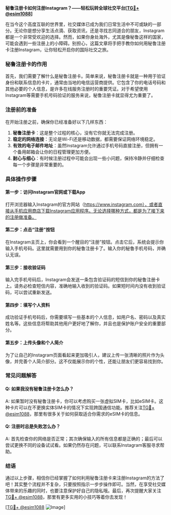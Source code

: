 **秘鲁注册卡如何注册Instagram？——轻松玩转全球社交平台[[TG💪+ @esim1088](https://t.me/s/esim1088)]**

在当今这个高度互联的世界里，社交媒体已成为我们日常生活中不可或缺的一部分。无论你是想分享生活点滴、获取资讯，还是寻找志同道合的朋友，Instagram都是一个非常受欢迎的选择。然而，如果你身处海外，尤其是像秘鲁这样的国家，可能会遇到一些注册上的小障碍。别担心，这篇文章将手把手教你如何用秘鲁注册卡注册Instagram，让你轻松开启你的国际社交之旅。

### 秘鲁注册卡的作用

首先，我们需要了解什么是秘鲁注册卡。简单来说，秘鲁注册卡就是一种用于验证身份和联系信息的卡片，通常由当地的电信运营商提供。它包含了你的电话号码和其他必要的个人信息，是许多在线服务注册时的重要凭证。对于希望使用Instagram等需要手机号码验证的服务来说，秘鲁注册卡就显得尤为重要了。

### 注册前的准备

在开始注册之前，确保你已经准备好以下几样东西：

1. **秘鲁注册卡**：这是整个过程的核心，没有它你就无法完成注册。
2. **稳定的网络连接**：无论是Wi-Fi还是移动数据，都需要保证网络环境稳定。
3. **有效的电子邮件地址**：虽然Instagram允许通过手机号码直接注册，但拥有一个备用邮箱会让你的日程管理更加方便。
4. **耐心与细心**：有时候注册过程中可能会出现一些小问题，保持冷静并仔细检查每一个步骤是非常重要的。

### 具体操作步骤

#### 第一步：访问Instagram官网或下载App

打开浏览器输入Instagram的官方网站（https://www.instagram.com），或者直接从手机应用商店下载Instagram应用程序。无论选择哪种方式，都是为了接下来的注册做准备。

#### 第二步：点击“注册”按钮

在Instagram主页上，你会看到一个醒目的“注册”按钮。点击它后，系统会提示你输入手机号码。这里就需要用到你的秘鲁注册卡了。输入你的秘鲁手机号码，并确认无误。

#### 第三步：接收验证码

输入完手机号码后，Instagram会发送一条包含验证码的短信到你的秘鲁注册卡上。请务必检查短信内容，准确地输入收到的验证码。如果短时间内没有收到验证码，可以尝试重新发送。

#### 第四步：填写个人资料

成功验证手机号码后，你需要填写一些基本的个人信息，如用户名、密码以及真实姓名等。这些信息将帮助其他用户更好地了解你，并且也是保护账户安全的重要部分。

#### 第五步：上传头像和个人简介

为了让自己的Instagram页面看起来更加吸引人，建议上传一张清晰的照片作为头像，并完善个人简介部分。这不仅能展示你的个性，还能让朋友们更容易找到你。

### 常见问题解答

#### Q: 如果我没有秘鲁注册卡怎么办？
A: 如果暂时没有秘鲁注册卡，你可以考虑购买一张虚拟SIM卡，比如eSIM卡。这种卡片可以在不更换实体SIM卡的情况下实现跨国通信功能。推荐关注[TG💪+ @esim1088](https://t.me/s/esim1088)，那里有很多关于如何获取适合你需求的eSIM卡的信息。

#### Q: 注册时总是失败怎么办？
A: 首先检查你的网络是否正常；其次确保输入的所有信息都是正确的；最后可以尝试更换不同的设备试试看。如果仍然存在问题，可以联系Instagram客服寻求帮助。

### 结语

通过以上步骤，相信你已经掌握了如何利用秘鲁注册卡来注册Instagram的方法了吧！其实整个流程并不复杂，只要按照指示一步步操作即可。当然，在享受社交媒体带来的乐趣的同时，也要注意保护好自己的隐私哦。最后，再次提醒大家关注[TG💪+ @esim1088](https://t.me/s/esim1088)，那里有更多实用的小技巧等着你去发现！

[[TG💪+ @esim1088](https://t.me/s/esim1088) ![Image](https://i.postimg.cc/4NQfJmqS/Snipaste-2025-05-13-00-14-12.png)]